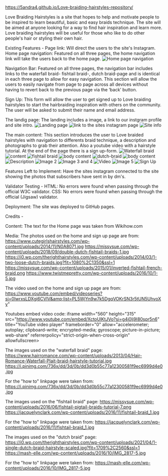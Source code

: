 https://5andra4.github.io/Love-braiding-hairstyles-repository/

Love Braiding Hairstyles is a site that hopes to help and motivate people to be inspired to learn beautiful, basic and easy braids technique. The site will be aimed at anyone looking for a way to find hair inspiration and learn more. Love braiding hairstyles will be useful for those who like to do other people's hair or styling their own hair.

Existing Features -
Page link: Will direct the users to the site's Instagram.
Home page navigation: Featured on all three pages, the home navigation link will take the users back to the home page.
![Home page navigation](media/dutch-braid/home-page-navigation.png)

Navigation Bar: Featured on all three pages, the navigation bar includes links to the waterfall braid- fishtail braid-, dutch braid-page and is identical in each three page to allow for easy navigation. This section will allow the users to easily navigate from page to page across all devices without having to revert back to the previous page via the ‘back’ button.

Sign Up: This form will allow the user to get signed up to Love braiding hairstyles to start the hairbraiding inspiration with others on the community. The user will be asked to submit their name and email address.

The landig page: The landing includes a image, a link to our instgram profile and site intro.
![Landing page](media/hompage/header.png)
![link to the sites instagram page](media/hompage/instagramlink.png)
![Site info](media/hompage/siteinfo.png)

The main content: This section introduces the user to Love braided hairstyles with navigation to differents braid technique, a description and photographs to grab their attention. Also a youtube video with a hairstyle tutorial. At the end of the page there is a sign up-form.
![Waterfall braid](media/waterfall-braid/waterfall-braids.png)
![content](media/waterfall-braid/content.png)
![fishtail braid](media/fishtail-braid/fishtail-braid.png)
![body content](media/fishtail-braid/content.png)
![dutch-braid](media/dutch-braid/dutch-braid.png)
![body content](media/dutch-braid/content.png)
![Description](media/hompage/description.png)
![Image 2](media/hompage/image-2.png)
![Image 3 and 4](media/hompage/image-3.png)
![Video](media/hompage/videotutorial.png)
![Image 5](media/hompage/image-5.png)
![Sign Up](media/hompage/subscription.png)

Features Left to Implement: Have the sites instagram connected to the site showing the photos that subscribers have sent in by dm's.

Validator Testing -
HTML: No errors were found when passing through the official W3C validator.
CSS: No errors were found when passing through the official (Jigsaw) validator.

Deployment: The site was deployed to GitHub pages.

Credits -

Content: The text for the Home page was taken from Wikihow.com

Media: The photos used on the home and sign up page are from: 
https://www.cutegirlshairstyles.com/wp-content/uploads/2014/11/N0A8071.jpg 
https://missysue.com/wp-content/uploads/2018/09/double-dutch-fishtail-braids-1.jpg 
https://i0.wp.com/therighthairstyles.com/wp-content/uploads/2014/03/1-two-loose-dutch-braids.jpg?fit=1080%2C1350&ssl=1 
https://missysue.com/wp-content/uploads/2015/01/inverted-fishtail-french-braid.png 
https://www.twistmepretty.com/wp-content/uploads/2016/10/1-5.jpg


The video used on the home and sign up page are from: 
https://www.youtube.com/embed/videoseries?si=0lwrxsLDXgi6CVlV&amp;list=PL5WjYn9w7k5DgqVOKrSN3r5tUN5UhvoXy"

Youtubes embed video code:
iframe width="560" height="315" src="https://www.youtube.com/embed/XctoUlKtJVo?si=g4j0lj9I80spr5n6" title="YouTube video player" frameborder="0" allow="accelerometer; autoplay; clipboard-write; encrypted-media; gyroscope; picture-in-picture; web-share" referrerpolicy="strict-origin-when-cross-origin" allowfullscreen></iframe>


The images used on the "waterfall braid" page: 
https://www.hairromance.com/wp-content/uploads/2013/04/Hair-Romance-Waterfall-Plait-braid-hairstyle-tutorial.jpg 
https://i.pinimg.com/736x/dd/3d/0b/dd3d0b55c77a12300581f9ec6999d4e0.jpg 

For the "how to" linkpage were taken from: https://i.pinimg.com/736x/dd/3d/0b/dd3d0b55c77a12300581f9ec6999d4e0.jpg


The images used on the "fishtail braid" page: 
https://missysue.com/wp-content/uploads/2016/06/fishtail-pigtail-braids-tutorial-7.png 
https://jacquelynclark.com/wp-content/uploads/2016/11/fishtail-braid_1.jpg 

For the "how to" linkpage were taken from: https://jacquelynclark.com/wp-content/uploads/2016/11/fishtail-braid_1.jpg


The images used on the "dutch braid" page: 
https://i0.wp.com/therighthairstyles.com/wp-content/uploads/2021/04/1-single-dutch-braid-hairstyle-scaled.jpg?fit=1709%2C2560&ssl=1 
https://mash-elle.com/wp-content/uploads/2016/10/IMG_2817-5.jpg 

For the "how to" linkpage were taken from: https://mash-elle.com/wp-content/uploads/2016/10/IMG_2817-5.jpg
